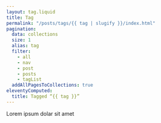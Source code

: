 ```yaml
---
layout: tag.liquid
title: Tag
permalink: "/posts/tags/{{ tag | slugify }}/index.html"
pagination:
  data: collections
  size: 1
  alias: tag
  filter:
    - all
    - nav
    - post
    - posts
    - tagList
  addAllPagesToCollections: true
eleventyComputed:
  title: Tagged “{{ tag }}”
---
```

Lorem ipsum dolar sit amet